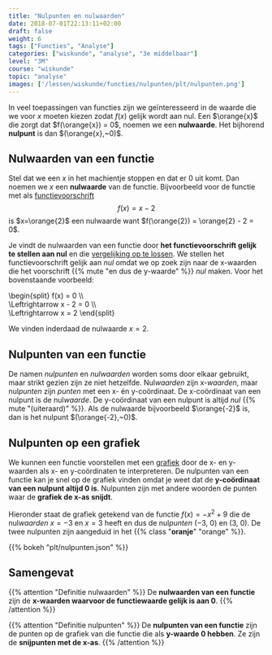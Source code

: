 ```yaml
---
title: "Nulpunten en nulwaarden"
date: 2018-07-01T22:13:11+02:00
draft: false
weight: 6
tags: ["Functies", "Analyse"]
categories: ["wiskunde", "analyse", "3e middelbaar"]
level: "3M"
course: "wiskunde"
topic: "analyse"
images: ['/lessen/wiskunde/functies/nulpunten/plt/nulpunten.png']
---
```

In veel toepassingen van functies zijn we geïnteresseerd in de waarde die we
voor $x$ moeten kiezen zodat $f(x)$ gelijk wordt aan nul. Een $\orange{x}$ die zorgt dat
$f(\orange{x}) = 0$, noemen we een **nulwaarde**. Het bijhorend **nulpunt** is
dan $(\orange{x},~0)$.

## Nulwaarden van een functie
Stel dat we een $x$ in het machientje stoppen en dat er $0$ uit komt. Dan noemen
we $x$ een **nulwaarde** van de functie. Bijvoorbeeld voor de functie met als
[functievoorschrift](../voorschrift)
$$f(x) = x - 2$$
is $x=\orange{2}$ een nulwaarde want $f(\orange{2}) = \orange{2} - 2 = 0$.

Je vindt de nulwaarden van een functie door **het functievoorschrift gelijk te
stellen aan nul** en die [vergelijking op te lossen](../../1g_vgl/oplossen). We
stellen het functievoorschrift gelijk aan *nul* omdat we op zoek zijn naar de
x-waarden die het voorschrift {{% mute "en dus de y-waarde" %}} *nul* maken.
Voor het bovenstaande voorbeeld:

\begin{split}
    f(x) = 0 \\\\\
    \Leftrightarrow x - 2 = 0 \\\\\
    \Leftrightarrow x = 2
\end{split}

We vinden inderdaad de nulwaarde $x=2$.

## Nulpunten van een functie
De namen *nulpunten* en *nulwaarden* worden soms door elkaar gebruikt, maar
strikt gezien zijn ze niet hetzelfde. Nul*waarden* zijn x-*waarden*, maar
nul*punten* zijn *punten* met een x- én y-coördinaat. De x-coördinaat van een
nulpunt is de nul*waarde*. De y-coördinaat van een nulpunt is altijd *nul*
{{% mute "(uiteraard)" %}}. Als de nulwaarde bijvoorbeeld $\orange{-2}$ is, dan is het
nulpunt $(\orange{-2},~0)$.

## Nulpunten op een grafiek
We kunnen een functie voorstellen met een [grafiek](../grafiek) door de x- en
y-waarden als x- en y-coördinaten te interpreteren. De nulpunten van een
functie kan je snel op de grafiek vinden omdat je weet dat de **y-coördinaat van
een nulpunt altijd 0 is**. Nulpunten zijn met andere woorden de punten waar de
**grafiek de x-as snijdt**.

Hieronder staat de grafiek getekend van de functie $f(x) = -x^2 + 9$ die de
nul*waarden* $x=-3$ en $x=3$ heeft en dus de nul*punten* $(-3,~0)$ en $(3,~0)$.
De twee nulpunten zijn aangeduid in het {{% class "**oranje**" "orange" %}}.

{{% bokeh "plt/nulpunten.json" %}}

## Samengevat
{{% attention "Definitie nulwaarden" %}}
De **nulwaarden van een functie** zijn de **x-waarden waarvoor de
functiewaarde gelijk is aan 0**.
{{% /attention %}}

{{% attention "Definitie nulpunten" %}}
De **nulpunten van een functie** zijn de punten op de grafiek van die functie
die als **y-waarde 0 hebben**. Ze zijn de **snijpunten met de x-as**.
{{% /attention %}}
